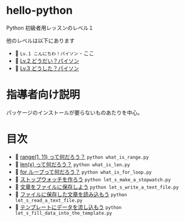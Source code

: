 # hello-python

Python 初級者用レッスンのレベル１

他のレベルは以下にあります

* 📖 `Lv.1 こんにちわ！パイソン` - ここ
* 📖 [Lv.2 どうだい？パイソン](https://github.com/muzudho/howdy-python)
* 📖 [Lv.3 どうした？パイソン](https://github.com/muzudho/whatsup-python)


# 指導者向け説明

パッケージのインストールが要らないものあたりを中心。  


# 目次

* 📄 [range(1, 11) って何だろう？](what_is_range.py) `python what_is_range.py`
* 📄 [len(x) って何だろう？](what_is_len.py) `python what_is_len.py`
* 📄 [for ループって何だろう？](what_is_for_loop.py) `python what_is_for_loop.py`
* 📄 [ストップウォッチを作ろう](let_s_make_a_stopwatch.py) `python let_s_make_a_stopwatch.py`
* 📄 [文章をファイルに保存しよう](let_s_write_a_text_file.py) `python let_s_write_a_text_file.py`
* 📄 [ファイルに保存した文章を読み込もう](let_s_read_a_text_file.py) `python let_s_read_a_text_file.py`
* 📄 [テンプレートにデータを流し込もう](let_s_fill_data_into_the_template.py) `python let_s_fill_data_into_the_template.py`
